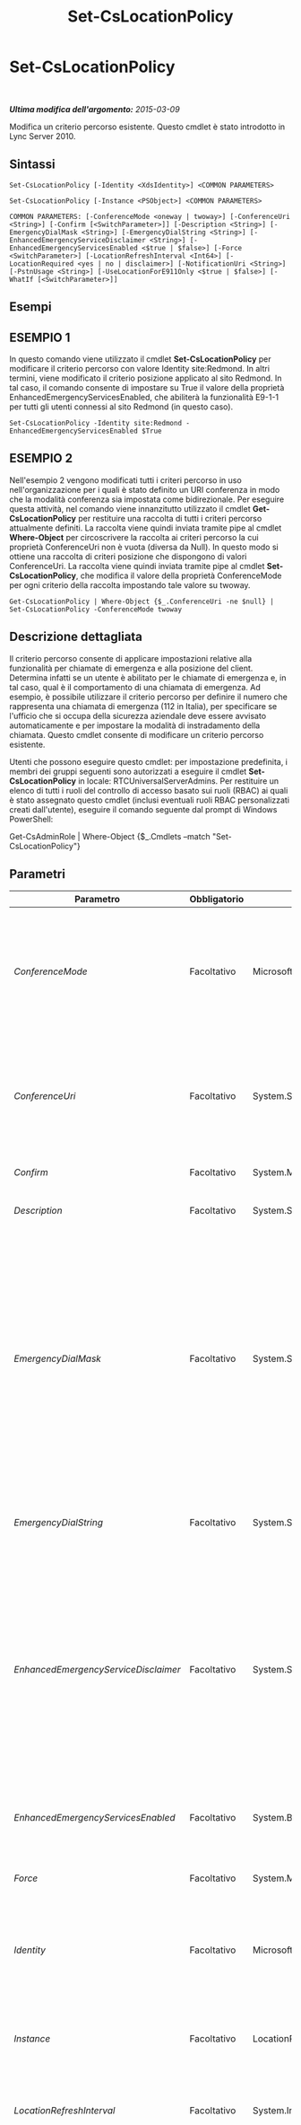 ﻿---
title: Set-CsLocationPolicy
TOCTitle: Set-CsLocationPolicy
ms:assetid: efa2840c-2e21-408e-b9fe-6f9998c81db2
ms:mtpsurl: https://technet.microsoft.com/it-it/library/Gg412987(v=OCS.15)
ms:contentKeyID: 49302402
ms.date: 08/24/2015
mtps_version: v=OCS.15
ms.translationtype: HT
---

# Set-CsLocationPolicy

 

_**Ultima modifica dell'argomento:** 2015-03-09_

Modifica un criterio percorso esistente. Questo cmdlet è stato introdotto in Lync Server 2010.

## Sintassi

    Set-CsLocationPolicy [-Identity <XdsIdentity>] <COMMON PARAMETERS>

    Set-CsLocationPolicy [-Instance <PSObject>] <COMMON PARAMETERS>

    COMMON PARAMETERS: [-ConferenceMode <oneway | twoway>] [-ConferenceUri <String>] [-Confirm [<SwitchParameter>]] [-Description <String>] [-EmergencyDialMask <String>] [-EmergencyDialString <String>] [-EnhancedEmergencyServiceDisclaimer <String>] [-EnhancedEmergencyServicesEnabled <$true | $false>] [-Force <SwitchParameter>] [-LocationRefreshInterval <Int64>] [-LocationRequired <yes | no | disclaimer>] [-NotificationUri <String>] [-PstnUsage <String>] [-UseLocationForE911Only <$true | $false>] [-WhatIf [<SwitchParameter>]]

## Esempi

## ESEMPIO 1

In questo comando viene utilizzato il cmdlet **Set-CsLocationPolicy** per modificare il criterio percorso con valore Identity site:Redmond. In altri termini, viene modificato il criterio posizione applicato al sito Redmond. In tal caso, il comando consente di impostare su True il valore della proprietà EnhancedEmergencyServicesEnabled, che abiliterà la funzionalità E9-1-1 per tutti gli utenti connessi al sito Redmond (in questo caso).

    Set-CsLocationPolicy -Identity site:Redmond -EnhancedEmergencyServicesEnabled $True

## ESEMPIO 2

Nell'esempio 2 vengono modificati tutti i criteri percorso in uso nell'organizzazione per i quali è stato definito un URI conferenza in modo che la modalità conferenza sia impostata come bidirezionale. Per eseguire questa attività, nel comando viene innanzitutto utilizzato il cmdlet **Get-CsLocationPolicy** per restituire una raccolta di tutti i criteri percorso attualmente definiti. La raccolta viene quindi inviata tramite pipe al cmdlet **Where-Object** per circoscrivere la raccolta ai criteri percorso la cui proprietà ConferenceUri non è vuota (diversa da Null). In questo modo si ottiene una raccolta di criteri posizione che dispongono di valori ConferenceUri. La raccolta viene quindi inviata tramite pipe al cmdlet **Set-CsLocationPolicy**, che modifica il valore della proprietà ConferenceMode per ogni criterio della raccolta impostando tale valore su twoway.

    Get-CsLocationPolicy | Where-Object {$_.ConferenceUri -ne $null} | Set-CsLocationPolicy -ConferenceMode twoway

## Descrizione dettagliata

Il criterio percorso consente di applicare impostazioni relative alla funzionalità per chiamate di emergenza e alla posizione del client. Determina infatti se un utente è abilitato per le chiamate di emergenza e, in tal caso, qual è il comportamento di una chiamata di emergenza. Ad esempio, è possibile utilizzare il criterio percorso per definire il numero che rappresenta una chiamata di emergenza (112 in Italia), per specificare se l'ufficio che si occupa della sicurezza aziendale deve essere avvisato automaticamente e per impostare la modalità di instradamento della chiamata. Questo cmdlet consente di modificare un criterio percorso esistente.

Utenti che possono eseguire questo cmdlet: per impostazione predefinita, i membri dei gruppi seguenti sono autorizzati a eseguire il cmdlet **Set-CsLocationPolicy** in locale: RTCUniversalServerAdmins. Per restituire un elenco di tutti i ruoli del controllo di accesso basato sui ruoli (RBAC) ai quali è stato assegnato questo cmdlet (inclusi eventuali ruoli RBAC personalizzati creati dall'utente), eseguire il comando seguente dal prompt di Windows PowerShell:

Get-CsAdminRole | Where-Object {$\_.Cmdlets –match "Set-CsLocationPolicy"}

## Parametri


<table>
<colgroup>
<col style="width: 25%" />
<col style="width: 25%" />
<col style="width: 25%" />
<col style="width: 25%" />
</colgroup>
<thead>
<tr class="header">
<th>Parametro</th>
<th>Obbligatorio</th>
<th>Tipo</th>
<th>Descrizione</th>
</tr>
</thead>
<tbody>
<tr class="odd">
<td><p><em>ConferenceMode</em></p></td>
<td><p>Facoltativo</p></td>
<td><p>Microsoft.Rtc.Management.WritableConfig.Policy.Location.ConferenceModeEnum</p></td>
<td><p>Se viene specificato un valore per il parametro ConferenceUri, il parametro ConferenceMode determinerà se terze persone possono partecipare alla chiamata o solo ascoltare. I valori disponibili sono i seguenti:</p>
<p>- oneway: terze persone possono solo ascoltare la conversazione tra il chiamante e l'operatore del 112.</p>
<p>- twoway: terze persone possono ascoltare e partecipare alla chiamata tra il chiamante e l'operatore del 112.</p></td>
</tr>
<tr class="even">
<td><p><em>ConferenceUri</em></p></td>
<td><p>Facoltativo</p></td>
<td><p>System.String</p></td>
<td><p>L'URI (Uniform Resource Identifier) SIP, in questo caso il numero di telefono, di terze persone che parteciperanno alle chiamate di emergenza effettuate. Ad esempio, l'ufficio che si occupa della sicurezza aziendale potrebbe ricevere una chiamata quando viene effettuata una chiamata di emergenza e ascoltare o partecipare alla chiamata (in base al valore della proprietà ConferenceMode).</p>
<p>La stringa deve avere una lunghezza compresa tra 1 e 256 caratteri e deve iniziare con il prefisso sip:.</p></td>
</tr>
<tr class="odd">
<td><p><em>Confirm</em></p></td>
<td><p>Facoltativo</p></td>
<td><p>System.Management.Automation.SwitchParameter</p></td>
<td><p>Viene visualizzata una richiesta di conferma prima di eseguire il comando.</p></td>
</tr>
<tr class="even">
<td><p><em>Description</em></p></td>
<td><p>Facoltativo</p></td>
<td><p>System.String</p></td>
<td><p>Una descrizione dettagliata della posizione. Ad esempio, &quot;Edificio 30, terzo piano, angolo nord-est&quot;.</p></td>
</tr>
<tr class="odd">
<td><p><em>EmergencyDialMask</em></p></td>
<td><p>Facoltativo</p></td>
<td><p>System.String</p></td>
<td><p>Un numero composto che viene convertito nel valore della proprietà EmergencyDialString. Ad esempio, se il valore di EmergencyDialMask è &quot;911&quot; e il valore di EmergencyDialString è &quot;112&quot;, quando un utente compone il 911, la chiamata verrà effettuata al 112. In questo modo si ha la garanzia di contattare comunque i servizi di emergenza, anche qualora un utente straniero componga un numero di emergenza alternativo specifico del proprio paese/area geografica anziché quello attivo in Italia. È possibile definire più maschere di composizione numeri di emergenza separando i diversi valori con punto e virgola, ad esempio -EmergencyDialMask &quot;212;414&quot;.</p>
<p>IMPORTANTE: accertarsi che il valore specificato come maschera di composizione non corrisponda a un numero dell'intervallo di un orbit del parcheggio di chiamata. L'instradamento del parcheggio di chiamata avrà infatti la precedenza sulla conversione delle stringhe di composizione per le chiamate di emergenza. Per visualizzare gli intervalli degli orbit del parcheggio di chiamata esistenti, chiamare il cmdlet <strong>Get-CsCallParkOrbit</strong>.</p>
<p>La lunghezza massima della stringa è 100 caratteri. Ogni carattere deve essere costituito da una cifra compresa tra 0 e 9.</p></td>
</tr>
<tr class="even">
<td><p><em>EmergencyDialString</em></p></td>
<td><p>Facoltativo</p></td>
<td><p>System.String</p></td>
<td><p>Il numero che viene composto per chiamare i servizi di emergenza. In Italia il numero è &quot;112&quot;.</p>
<p>La stringa deve essere costituita da cifre comprese tra 0 e 9 e da una lunghezza massima di 10 caratteri.</p></td>
</tr>
<tr class="odd">
<td><p><em>EnhancedEmergencyServiceDisclaimer</em></p></td>
<td><p>Facoltativo</p></td>
<td><p>System.String</p></td>
<td><p>Valore di testo contenente informazioni che verranno visualizzate dagli utenti connessi da posizioni che non possono essere risolte mediante la mappatura della posizione (wiremap) che scelgono di immettere manualmente la loro posizione. Per rimuovere una dichiarazione di non responsabilità del servizio dai criteri percorso, impostare questa proprietà su un valore null:</p>
<p>-EnhancedEmergencyServiceDisclaimer $Null</p>
<p>I criteri percorso e la proprietà EnhancedEmergencyServiceDisclaimer devono essere utilizzati in Lync Server 2013 per impostare dichiarazioni di non responsabilità per il servizio E9-1-1. Questa caratteristica differisce da Lync Server 2010, dove veniva utilizzato il cmdlet Set-CsEnhancedEmergencyServiceDisclaimer per impostare una dichiarazione di non responsabilità globale per l'intera organizzazione. Utilizzando criteri percorso per impostare queste dichiarazioni di non responsabilità, è possibile creare dichiarazioni di non responsabilità diverse per le diverse impostazioni locali o per i diversi insiemi di utenti.</p></td>
</tr>
<tr class="even">
<td><p><em>EnhancedEmergencyServicesEnabled</em></p></td>
<td><p>Facoltativo</p></td>
<td><p>System.Boolean</p></td>
<td><p>Specifica se gli utenti associati al criterio sono abilitati per la funzionalità relativa alle chiamate di emergenza. Impostare il valore su True per abilitare il servizio; i client Lync Server recupereranno le informazioni sulla posizione specificate alla registrazione e includeranno tali informazioni quando viene effettuata una chiamata di emergenza.</p></td>
</tr>
<tr class="odd">
<td><p><em>Force</em></p></td>
<td><p>Facoltativo</p></td>
<td><p>System.Management.Automation.SwitchParameter</p></td>
<td><p>Elimina qualsiasi richiesta di conferma che, in caso contrario, sarebbe visualizzata prima di effettuare le modifiche.</p></td>
</tr>
<tr class="even">
<td><p><em>Identity</em></p></td>
<td><p>Facoltativo</p></td>
<td><p>Microsoft.Rtc.Management.Xds.XdsIdentity</p></td>
<td><p>Un identificatore univoco del criterio percorso da modificare. Per modificare il criterio percorso globale, utilizzare un valore Global. Per un criterio creato nell'ambito del sito, tale valore avrà il formato site:&lt;nome sito&gt;, dove nome sito è il nome di un sito definito nella distribuzione di Lync Server, ad esempio site:Redmond. Per un criterio creato nell'ambito per utente, tale valore sarà semplicemente il nome del criterio, ad esempio Reno.</p></td>
</tr>
<tr class="odd">
<td><p><em>Instance</em></p></td>
<td><p>Facoltativo</p></td>
<td><p>LocationPolicy</p></td>
<td><p>Un riferimento all'oggetto criterio posizione. L'oggetto deve essere di tipo Microsoft.Rtc.Management.WritableConfig.Policy.Location.LocationPolicy, recuperabile chiamando il cmdlet <strong>Get-CsLocationPolicy</strong>. Recuperare l'oggetto, modificare le proprietà in memoria, quindi passare il riferimento oggetto come valore al parametro per aggiornare il criterio percorso.</p></td>
</tr>
<tr class="even">
<td><p><em>LocationRefreshInterval</em></p></td>
<td><p>Facoltativo</p></td>
<td><p>System.Int64</p></td>
<td><p>Specifica un periodo di tempo (in ore) tra le richieste client di aggiornamento della posiziona del servizio di informazioni sulla posizione. LocationRefreshInterval può essere impostato su qualsiasi valore da 1 a 12. Il valore predefinito è 4.</p></td>
</tr>
<tr class="odd">
<td><p><em>LocationRequired</em></p></td>
<td><p>Facoltativo</p></td>
<td><p>Microsoft.Rtc.Management.WritableConfig.Policy.Location.LocationRequiredEnum</p></td>
<td><p>Se il client non è in grado di recuperare una posizione dal database di configurazione delle posizioni, all'utente potrà essere richiesta l'immissione manuale. I valori validi per questo parametro sono i seguenti:</p>
<p>- no: all'utente non verrà richiesto di immettere la posizione. Quando viene effettuata una chiamata senza informazioni sulla posizione, il provider dei servizi di emergenza risponderà alla chiamata e richiederà la posizione.</p>
<p>- yes: all'utente verrà richiesta l'immissione delle informazioni sulla posizione quando il client registra una nuova posizione. L'utente può ignorare il prompt e non immettere alcuna informazione. Se le informazioni vengono immesse, alla chiamata effettuata al 112 risponderà innanzitutto il provider dei servizi di emergenza per verificare la posizione prima dell'instradamento all'operatore del 112.</p>
<p>- disclaimer: questa opzione è analoga all'opzione - yes, con la differenza che se l'utente ignora la richiesta, viene visualizzato il testo della dichiarazione di non responsabilità in cui vengono comunicate le conseguenze derivanti dal rifiuto di immettere le informazioni sulla posizione. Per impostare il testo della dichiarazione di non responsabilità, chiamare il cmdlet <strong>Set-CsEnhancedEmergencyServiceDisclaimer</strong>.</p>
<p>Il valore viene ignorato se EnhancedEmergencyServicesEnabled è impostato su False (impostazione predefinita). Agli utenti non verrà richiesto di immettere le informazioni sulla posizione.</p></td>
</tr>
<tr class="even">
<td><p><em>NotificationUri</em></p></td>
<td><p>Facoltativo</p></td>
<td><p>System.String</p></td>
<td><p>Uno o più URI SIP a cui inviare una notifica quando viene effettuata una chiamata di emergenza. Ad esempio, l'ufficio che si occupa della sicurezza aziendale potrebbe ricevere una notifica tramite messaggio istantaneo ogni volta che viene effettuata una chiamata di emergenza. Se la posizione del chiamante è disponibile, verrà inclusa nella notifica.</p>
<p>È possibile includere più URI SIP in un elenco delimitato da virgole, ad esempio -NotificationUri sip:security@litwareinc.com,sip:kmyer@litwareinc.com. Notare che, con il rilascio di Lync Server 2013, è ora possibile configurare le liste di distribuzione come URI di notifica.</p>
<p>La stringa deve avere una lunghezza compresa tra 1 e 256 caratteri e deve iniziare con il prefisso sip:.</p></td>
</tr>
<tr class="odd">
<td><p><em>PstnUsage</em></p></td>
<td><p>Facoltativo</p></td>
<td><p>System.String</p></td>
<td><p>L'utilizzo della rete PSTN (Public Switched Telephone Network) in base al quale verrà determinata la route vocale di cui avvalersi per instradare le chiamate al 112 dai client con questo profilo. La route associata a questo utilizzo deve puntare a un SIP trunk dedicato alle chiamate di emergenza.</p>
<p>L'utilizzo deve già esistere nell'elenco globale degli utilizzi PSTN. Per recuperare tale elenco, chiamare il cmdlet <strong>Get-CsPstnUsage</strong>. Per creare un nuovo utilizzo, chiamare il cmdlet <strong>Set-CsPstnUsage</strong>.</p></td>
</tr>
<tr class="even">
<td><p><em>UseLocationForE911Only</em></p></td>
<td><p>Facoltativo</p></td>
<td><p>System.Boolean</p></td>
<td><p>Le informazioni sulla posizione possono essere utilizzate dal client Lync Server per diversi motivi, ad esempio per la notifica della posizione corrente ai membri del team. Impostare questo valore su True per assicurarsi che le informazioni sulla posizione siano disponibili per l'utilizzo con una chiamata di emergenza.</p></td>
</tr>
<tr class="odd">
<td><p><em>WhatIf</em></p></td>
<td><p>Facoltativo</p></td>
<td><p>System.Management.Automation.SwitchParameter</p></td>
<td><p>Descrive ciò che accadrebbe se si eseguisse il comando senza eseguirlo realmente.</p></td>
</tr>
</tbody>
</table>


## Tipi di input

Oggetto Microsoft.Rtc.Management.WritableConfig.Policy.Location.LocationPolicy. Accetta l'input da pipeline di oggetti criterio percorso.

## Tipi restituiti

Questo cmdlet non restituisce un valore o un oggetto. Il cmdlet piuttosto configura le istanze dell'oggetto Microsoft.Rtc.Management.WritableConfig.Policy.Location.LocationPolicy.

## Vedere anche

#### Ulteriori risorse

[New-CsLocationPolicy](new-cslocationpolicy.md)  
[Remove-CsLocationPolicy](remove-cslocationpolicy.md)  
[Get-CsLocationPolicy](get-cslocationpolicy.md)  
[Grant-CsLocationPolicy](grant-cslocationpolicy.md)  
[Test-CsLocationPolicy](test-cslocationpolicy.md)  
[Get-CsPstnUsage](get-cspstnusage.md)  
[Get-CsVoiceRoute](get-csvoiceroute.md)

